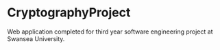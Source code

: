 # CryptographyProject

Web application completed for third year software engineering project at Swansea University.
